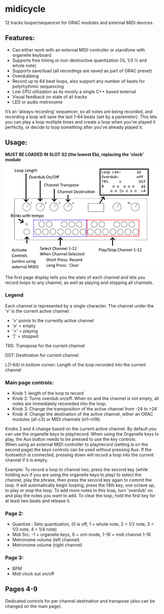 # midicycle
12 tracks looper/sequencer for ORAC modules and external MIDI devices.


## Features:
 - Can either work with an external MIDI controller or standlone with organelle keyboard
 - Supports free timing or non-destructive quantization (¼, 1/3 ½ and whole note)
 - Supports save/load (all recordings are saved as part of ORAC preset)
 - Overdubbing
 - Record up to 64 beat loops, also support any number of beats for polyrhythmic sequencing
 - Low CPU utilization as its mostly a single C++ based external
 - Visual feedback on state of all tracks 
 - LED or audio metronome 

It’s an ‘always recording’ sequencer, so all notes are being recorded, and recording a loop will save the last 1-64 beats (set by a parameter). This lets you can play a loop multiple times and create a loop when you’ve played it perfectly, or decide to loop something after you've already played it.

## Usage:
**MUST BE LOADED IN SLOT S2 (the lowest Eb), replacing the 'clock' module**

![Control Overview](https://raw.githubusercontent.com/adbrant/midicycle/master/midicycle.png)

The first page display tells you the state of each channel and lets you record loops to any channel, as well as playing and stopping all channels. 
### Legend
Each channel is represented by a single character. The channel under the 'v' is the current active channel.
 - 'v' points to the currently active channel
 - 'o' = empty
 - '>' = playing
 - '|' = stopped
 
TRS: Transpose for the current channel

DST: Destination for current channel

L(1-64) in bottom corner: Length of the loop recorded into the current channel

###  Main page controls:

 - Knob 1: length of the loop to record
 - Knob 2: Turns overdub on/off. When on and the channel is not empty, all notes are immediately recoreded into the loop.
 - Knob 3: Change the transposition of the active channel from -24 to +24
 - Knob 4: Change the destination of the active channel, either an ORAC modules (a1-c3) or MIDI channels (m1-m16)
 
Knobs 3 and 4 change based on the current active channel.
By default you can use the organelle keys to play/record.
When using the Organelle keys to play, the Aux button needs to be pressed to use the key controls.  
When using an external MIDI controller to play/record (setting is on the second page) the keys controls can be used without pressing Aux. 
If the footswitch is connected, pressing down will record a loop into the current channel if it is empty. 

Example:
To record a loop to channel two, press the second key (while holding aux if you are using the organelle keys to play) to select the channel, play the phrase, then press the second key again to commit the loop.
It will automatically begin looping, press the 14th key, one octave up, to play or stop the loop. 
To add more notes to this loop, turn 'overdub' on and play the notes you want to add.
To clear the loop, hold the first key for at least two beats and release it.

### Page 2:
 - Quantize : Sets quantization, (0 is off, 1 = whole note, 2 = 1/2 note, 3 = 1/3 note, 4 = 1/4 note)
 - Midi Src: -1 = organelle keys, 0 = omi mode, 1-16 = midi channel 1-16
  - Metronome volume (left channel)
 - Metronome volume (right channel)


### Page 3:
 - BPM
 - Midi clock out on/off


## Pages 4-9
Dedicated controls for per channel destination and transpose (also can be changed on the main page).

